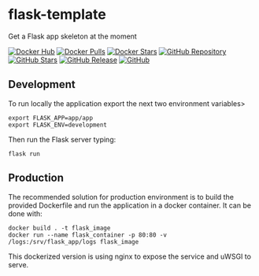 # flask-template
Get a Flask app skeleton at the moment

[![Docker Hub](https://img.shields.io/static/v1.svg?color=4edafc&labelColor=555555&logoColor=ffffff&style=flat&label=lcaparros/<appName>&message=Docker%20Hub&logo=docker)](https://hub.docker.com/r/lcaparros/<appName>)
[![Docker Pulls](https://img.shields.io/docker/pulls/lcaparros/<appName>.svg?color=4edafc&labelColor=555555&logoColor=ffffff&style=flat&label=pulls&logo=docker)](https://hub.docker.com/r/lcaparros/<appName>)
[![Docker Stars](https://img.shields.io/docker/stars/lcaparros/<appName>.svg?color=4edafc&labelColor=555555&logoColor=ffffff&style=flat&label=stars&logo=docker)](https://hub.docker.com/r/lcaparros/<appName>)
[![GitHub Repository](https://img.shields.io/static/v1.svg?color=4edafc&labelColor=555555&logoColor=ffffff&style=flat&label=lcaparros/docker-<appName>&message=GitHub%20Repo&logo=github)](https://github.com/lcaparros/docker-<appName>)
[![GitHub Stars](https://img.shields.io/github/stars/lcaparros/docker-<appName>.svg?color=4edafc&labelColor=555555&logoColor=ffffff&style=flat&logo=github)](https://github.com/lcaparros/docker-<appName>)
[![GitHub Release](https://img.shields.io/github/release/lcaparros/docker-<appName>.svg?color=4edafc&labelColor=555555&logoColor=ffffff&style=flat&logo=github)](https://github.com/lcaparros/docker-<appName>/releases)
[![GitHub](https://img.shields.io/static/v1.svg?color=4edafc&labelColor=555555&logoColor=ffffff&style=flat&label=lcaparros&message=GitHub&logo=github)](https://github.com/lcaparros "view the source for all of our repositories.")


## Development

To run locally the application export the next two environment variables>

```shell
export FLASK_APP=app/app
export FLASK_ENV=development
```

Then run the Flask server typing:

```shell
flask run
```

## Production

The recommended solution for production environment is to build the provided Dockerfile and run the application in a docker container. It can be done with:

```shell
docker build . -t flask_image
docker run --name flask_container -p 80:80 -v /logs:/srv/flask_app/logs flask_image
```

This dockerized version is using nginx to expose the service and uWSGI to serve.